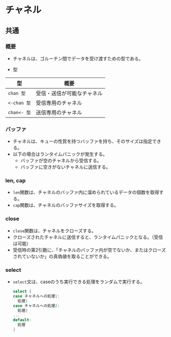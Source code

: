 # チャネル

## 共通

### 概要

- チャネルは、ゴルーチン間でデータを受け渡すための型である。

- 型

| 型          | 概要                       |
| ----------- | -------------------------- |
| `chan 型`   | 受信・送信が可能なチャネル |
| `<-chan 型` | 受信専用のチャネル         |
| `chan<- 型` | 送信専用のチャネル         |

### バッファ

- チャネルは、キューの性質を持つバッファを持ち、そのサイズは指定できる。
- 以下の場合はランタイムパニックが発生する。
  - バッファが空のチャネルから受信する。
  - バッファに空きがないチャネルに送信する。

### len, cap

- `len`関数は、チャネルのバッファ内に溜められているデータの個数を取得する。
- `cap`関数は、チャネルのバッファサイズを取得する。

### close

- `close`関数は、チャネルをクローズする。
- クローズされたチャネルに送信すると、ランタイムパニックとなる。（受信は可能）
- 受信時の第2引数に、「チャネルのバッファ内が空でないか、またはクローズされていないか」の真偽値を取ることができる。

### select

- `select`文は、caseのうち実行できる処理をランダムで実行する。

  ```go
  select {
  case チャネルへの処理1:
    処理1
  case チャネルへの処理2:
    処理2
  ...
  default:
    処理
  }
  ```
